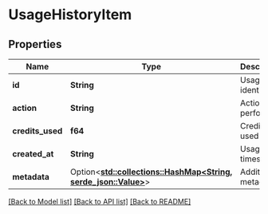 # UsageHistoryItem

## Properties

Name | Type | Description | Notes
------------ | ------------- | ------------- | -------------
**id** | **String** | Usage item identifier | 
**action** | **String** | Action performed | 
**credits_used** | **f64** | Credits used | 
**created_at** | **String** | Usage timestamp | 
**metadata** | Option<[**std::collections::HashMap<String, serde_json::Value>**](serde_json::Value.md)> | Additional metadata | [optional]

[[Back to Model list]](../README.md#documentation-for-models) [[Back to API list]](../README.md#documentation-for-api-endpoints) [[Back to README]](../README.md)


